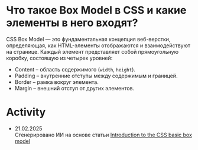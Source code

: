 # Что такое Box Model в CSS и какие элементы в него входят?

CSS Box Model — это фундаментальная концепция веб-верстки, определяющая, как HTML-элементы отображаются и взаимодействуют на странице. Каждый элемент представляет собой прямоугольную коробку, состоящую из четырех уровней:

- Content – область содержимого (`width`, `height`).
- Padding – внутренние отступы между содержимым и границей.
- Border – рамка вокруг элемента.
- Margin – внешний отступ от других элементов.

# Activity

- 21.02.2025  
  Сгенерировано ИИ на основе статьи [Introduction to the CSS basic box model](https://developer.mozilla.org/en-US/docs/Web/CSS/CSS_box_model/Introduction_to_the_CSS_box_model)
